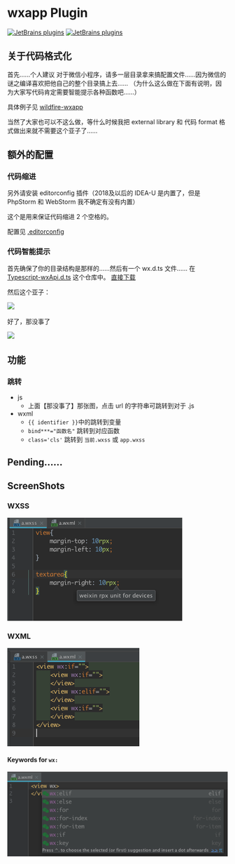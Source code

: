 # wxapp Plugin
[![JetBrains plugins](https://img.shields.io/jetbrains/plugin/v/12539-wxapp-support.svg)](https://plugins.jetbrains.com/plugin/12539-wxapp-support)
[![JetBrains plugins](https://img.shields.io/jetbrains/plugin/d/12539-wxapp-support.svg)](https://plugins.jetbrains.com/plugin/12539-wxapp-support)
## 关于代码格式化
首先……个人建议
对于微信小程序，请多一层目录拿来搞配置文件……因为微信的谜之编译喜欢把他自己的整个目录搞上去……
（为什么这么做在下面有说明，因为大家写代码肯定需要智能提示各种函数吧……）

具体例子见 [wildfire-wxapp](https://github.com/zxj5470/wildfire-wxapp)

当然了大家也可以不这么做，等什么时候我把 external library 和 代码 format 格式做出来就不需要这个亚子了……

## 额外的配置
### 代码缩进 
另外请安装 editorconfig 插件（2018及以后的 IDEA-U 是内置了，但是 PhpStorm 和 WebStorm 我不确定有没有内置）

这个是用来保证代码缩进 2 个空格的。

配置见 [.editorconfig](https://github.com/zxj5470/wildfire-wxapp/blob/master/.editorconfig)

### 代码智能提示
首先确保了你的目录结构是那样的……然后有一个 wx.d.ts 文件……
在 [Typescript-wxApi.d.ts](https://github.com/Adherentman/Typescript-wxApi.d.ts) 这个仓库中。
[直接下载](https://github.com/Adherentman/Typescript-wxApi.d.ts/raw/master/wx.d.ts)

然后这个亚子：

![](https://user-images.githubusercontent.com/20026798/59198243-d3382100-8bc5-11e9-8bda-ec0c1491a608.png)

好了，那没事了

![](https://user-images.githubusercontent.com/20026798/59198181-ac79ea80-8bc5-11e9-9512-3240faeaefaf.png)

## 功能
### 跳转
- js
	- 上面【那没事了】那张图，点击 url 的字符串可跳转到对于 .js
- wxml
	- `{{ identifier }}`中的跳转到变量
	- `bind***="函数名"` 跳转到对应函数
	- `class='cls'` 跳转到 `当前.wxss` 或 `app.wxss`
	
## Pending……

## ScreenShots

### WXSS
![](screenShot/wxss-01.png)

### WXML
![](screenShot/wxml-01.png)

#### Keywords for `wx:`
![](screenShot/wxml-02.png)
